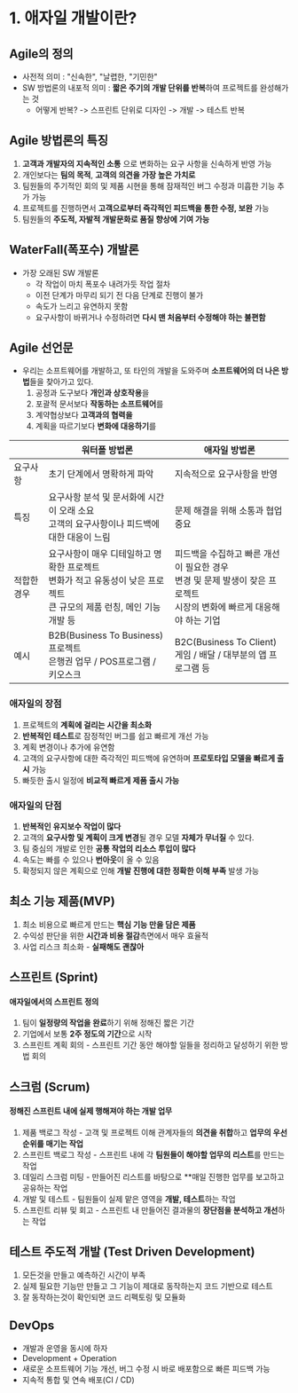 # 1. 애자일 개발이란?

## Agile의 정의

-   사전적 의미 : "신속한", "날렵한, "기민한"
-   SW 방법론의 내포적 의미 : **짧은 주기의 개발 단위를 반복**하여 프로젝트를 완성해가는 것
    -   어떻게 반복? -> 스프린트 단위로 디자인 -> 개발 -> 테스트 반복

## Agile 방법론의 특징

1. **고객과 개발자의 지속적인 소통** 으로 변화하는 요구 사항을 신속하게 반영 가능
2. 개인보다는 **팀의 목적**, **고객의 의견을 가장 높은 가치로**
3. 팀원들의 주기적인 회의 및 제품 시현을 통해 잠재적인 버그 수정과 미흡한 기능 추가 가능
4. 프로젝트를 진행하면서 **고객으로부터 즉각적인 피드백을 통한 수정, 보완** 가능
5. 팀원들의 **주도적, 자발적 개발문화로 품질 향상에 기여 가능**

## WaterFall(폭포수) 개발론

-   가장 오래된 SW 개발론
    -   각 작업이 마치 폭포수 내려가듯 작업 절차
    -   이전 단계가 마무리 되기 전 다음 단계로 진행이 불가
    -   속도가 느리고 유연하지 못함
    -   요구사항이 바뀌거나 수정하려면 **다시 맨 처음부터 수정해야 하는 불편함**

## Agile 선언문

-   우리는 소프트웨어를 개발하고, 또 타인의 개발을 도와주며 **소프트웨어의 더 나은 방법**들을 찾아가고 있다.
    1. 공정과 도구보다 **개인과 상호작용**을
    2. 포괄적 문서보다 **작동하는 소프트웨어**를
    3. 계약협상보다 **고객과의 협력을**
    4. 계획을 따르기보다 **변화에 대응하기**를

|             | 워터폴 방법론                                                                                                              | 애자일 방법론                                                                                                             |
| ----------- | -------------------------------------------------------------------------------------------------------------------------- | ------------------------------------------------------------------------------------------------------------------------- |
| 요구사항    | 초기 단계에서 명확하게 파악                                                                                                | 지속적으로 요구사항을 반영                                                                                                |
| 특징        | 요구사항 분석 및 문서화에 시간이 오래 소요<br>고객의 요구사항이나 피드백에 대한 대응이 느림                                | 문제 해결을 위해 소통과 협업 중요                                                                                         |
| 적합한 경우 | 요구사항이 매우 디테일하고 명확한 프로젝트<br>변화가 적고 유동성이 낮은 프로젝트<br>큰 규모의 제품 런칭, 메인 기능 개발 등 | 피드백을 수집하고 빠른 개선이 필요한 경우<br>변경 및 문제 발생이 잦은 프로젝트<br>시장의 변화에 빠르게 대응해야 하는 기업 |
| 예시        | B2B(Business To Business) 프로젝트<br>은행권 업무 / POS프로그램 / 키오스크                                                 | B2C(Business To Client)<br>게임 / 배달 / 대부분의 앱 프로그램 등                                                          |

### 애자일의 장점

1. 프로젝트의 **계획에 걸리는 시간을 최소화**
2. **반복적인 테스트**로 잠정적인 버그를 쉽고 빠르게 개선 가능
3. 계획 변경이나 추가에 유연함
4. 고객의 요구사항에 대한 즉각적인 피드백에 유연하며 **프로토타입 모델을 빠르게 출시** 가능
5. 빠듯한 출시 일정에 **비교적 빠르게 제품 출시 가능**

### 애자일의 단점

1. **반복적인 유지보수 작업이 많다**
2. 고객의 **요구사항 및 계획이 크게 변경**될 경우 모델 **자체가 무너질** 수 있다.
3. 팀 중심의 개발로 인한 **공통 작업의 리소스 투입이 많다**
4. 속도는 빠를 수 있으나 **번아웃**이 올 수 있음
5. 확정되지 않은 계획으로 인해 **개발 진행에 대한 정확한 이해 부족** 발생 가능

## 최소 기능 제품(MVP)

1. 최소 비용으로 빠르게 만드는 **핵심 기능 만을 담은 제품**
2. 수익성 판단을 위한 **시간과 비용 절감**측면에서 매우 효율적
3. 사업 리스크 최소화 - **실패해도 괜찮아**

## 스프린트 (Sprint)

#### 애자일에서의 스프린트 정의

1. 팀이 **일정량의 작업을 완료**하기 위해 정해진 짧은 기간
2. 기업에서 보통 **2주 정도의 기간**으로 시작
3. 스프린트 계획 회의 - 스프린트 기간 동안 해야할 일들을 정리하고 달성하기 위한 방법 회의

## 스크럼 (Scrum)

#### 정해진 스프린트 내에 실제 행해져야 하는 개발 업무

1. 제품 백로그 작성 - 고객 및 프로젝트 이해 관계자들의 **의견을 취합**하고 **업무의 우선순위를 매기는 작업**
2. 스프린트 백로그 작성 - 스프린트 내에 각 **팀원들이 해야할 업무의 리스트**를 만드는 작업
3. 데일리 스크럼 미팅 - 만들어진 리스트를 바탕으로 \*\*매일 진행한 업무를 보고하고 공유하는 작업
4. 개발 및 테스트 - 팀원들이 실제 맡은 영역을 **개발, 테스트**하는 작업
5. 스프린트 리뷰 및 회고 - 스프린트 내 만들어진 결과물의 **장단점을 분석하고 개선**하는 작업

## 테스트 주도적 개발 (Test Driven Development)

1. 모든것을 만들고 예측하긴 시간이 부족
2. 실제 필요한 기능만 만들고 그 기능이 제대로 동작하는지 코드 기반으로 테스트
3. 잘 동작하는것이 확인되면 코드 리펙토링 및 모듈화

## DevOps

-   개발과 운영을 동시에 하자
-   Development + Operation
-   새로운 소프트웨어 기능 개선, 버그 수정 시 바로 배포함으로 빠른 피드백 가능
-   지속적 통합 및 연속 배포(CI / CD)
